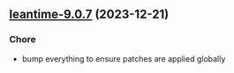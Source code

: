 

## [leantime-9.0.7](https://github.com/truecharts/charts/compare/leantime-9.0.6...leantime-9.0.7) (2023-12-21)

### Chore

- bump everything to ensure patches are applied globally
  
  